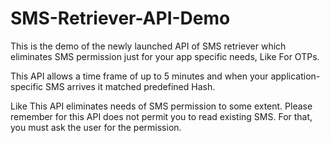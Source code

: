 # SMS-Retriever-API-Demo
This is the demo of the newly launched API of SMS retriever which eliminates SMS permission just for your app specific needs, Like For OTPs.

This API allows a time frame of up to 5 minutes and when your application-specific SMS arrives it matched predefined Hash. 

Like This API eliminates needs of SMS permission to some extent. Please remember for this API does not permit you to read existing SMS. For that, you must ask the user for the permission.
